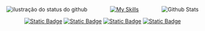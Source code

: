 <p align="center">
<img align='left' src="https://github-readme-stats.vercel.app/api?username=pinuya&show_icons=true&title_color=FFFFFF&text_color=FFFFFF&icon_color=FFFFFF&bg_color=0D1017&cache_seconds=2300&hide_border=true" alt="ilustração do status do github">
  
<img
        align="right"
        src="[https://github-readme-stats.vercel.app/api/top-langs/?username=awakyy1&title_color=FFFFFF&text_color=FFFFFF&icon_color=FFFFFF&bg_color=0D1017&hide_border=true&include_all_commits=true&count_private=true&layout=compact](https://github-readme-stats.vercel.app/api?username=awakyy1&theme=dark&show_icons=true&hide_border=true&count_private=true)"
        alt="Github Stats"
      />
</p>


<div align="center">
  
[![My Skills](https://skillicons.dev/icons?i=js,ts,react,nodejs,docker,supabase,html,css,tailwind,remix,bun,git,figma,vscode)](https://skillicons.dev)
</div>

<div align="center">

[![Static Badge](https://img.shields.io/badge/website-black)]()
[![Static Badge](https://img.shields.io/badge/twitter-black)]()
[![Static Badge](https://img.shields.io/badge/linkedin-black)]()
[![Static Badge](https://img.shields.io/badge/instagram-black)]()
</div>
